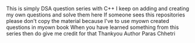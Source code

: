This is simply DSA question series with C++ I keep on adding and creating my own questions and solve them here
If someone sees this repositories please don't copy the material because I've to use myown created questions in myown book
When you have learned something from this series then do give me credit for that
Thankyou 
Author Paras Chhetri
